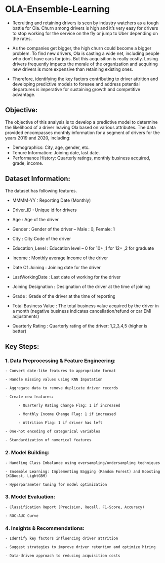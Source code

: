 # OLA-Ensemble-Learning
- Recruiting and retaining drivers is seen by industry watchers as a tough battle for Ola. Churn among drivers is high and it’s very easy for drivers to stop working for the service on the fly or jump to Uber depending on the rates.

- As the companies get bigger, the high churn could become a bigger problem. To find new drivers, Ola is casting a wide net, including people who don’t have cars for jobs. But this acquisition is really costly. Losing drivers frequently impacts the morale of the organization and acquiring new drivers is more expensive than retaining existing ones.

- Therefore, identifying the key factors contributing to driver attrition and developing predictive models to foresee and address potential departures is imperative for sustaining growth and competitive advantage.

## Objective:
The objective of this analysis is to develop a predictive model to determine the likelihood of a driver leaving Ola based on various attributes. The data provided encompasses monthly information for a segment of drivers for the years 2019 and 2020, including:
  
  - Demographics: City, age, gender, etc.
  - Tenure Information: Joining date, last date.
  - Performance History: Quarterly ratings, monthly business acquired, grade, income.

## Dataset Information:
The dataset has following features.

  - MMMM-YY : Reporting Date (Monthly)
    
  - Driver_ID : Unique id for drivers
    
  - Age : Age of the driver
    
  - Gender : Gender of the driver – Male : 0, Female: 1
    
  - City : City Code of the driver
    
  - Education_Level : Education level – 0 for 10+ ,1 for 12+ ,2 for graduate
    
  - Income : Monthly average Income of the driver
    
  - Date Of Joining : Joining date for the driver
    
  - LastWorkingDate : Last date of working for the driver
    
  - Joining Designation : Designation of the driver at the time of joining
    
  - Grade : Grade of the driver at the time of reporting
    
  - Total Business Value : The total business value acquired by the driver in a month (negative business indicates cancellation/refund or car EMI adjustments)
    
  - Quarterly Rating : Quarterly rating of the driver: 1,2,3,4,5 (higher is better)
    
## Key Steps:

  ### 1. Data Preprocessing & Feature Engineering:
  
    - Convert date-like features to appropriate format
    
    - Handle missing values using KNN Imputation
    
    - Aggregate data to remove duplicate driver records
    
    - Create new features:
    
          - Quarterly Rating Change Flag: 1 if increased
        
          - Monthly Income Change Flag: 1 if increased
        
          - Attrition Flag: 1 if driver has left
        
    - One-hot encoding of categorical variables
    
    - Standardization of numerical features
  
  ### 2. Model Building:
  
    - Handling Class Imbalance using oversampling/undersampling techniques
    
    - Ensemble Learning: Implementing Bagging (Random Forest) and Boosting (XGBoost, LightGBM)
    
    - Hyperparameter tuning for model optimization
  
  ### 3. Model Evaluation:
  
    - Classification Report (Precision, Recall, F1-Score, Accuracy)
    
    - ROC-AUC Curve
    
  ### 4. Insights & Recommendations:
  
    - Identify key factors influencing driver attrition
    
    - Suggest strategies to improve driver retention and optimize hiring
    
    - Data-driven approach to reducing acquisition costs

